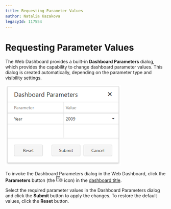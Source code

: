 ```yaml
---
title: Requesting Parameter Values
author: Natalia Kazakova
legacyId: 117554
---
```

# Requesting Parameter Values
The Web Dashboard provides a built-in **Dashboard Parameters** dialog, which provides the capability to change dashboard parameter values. This dialog is created automatically, depending on the parameter type and visibility settings.

![Parameters_DashboardParametersDialog_Web](../../../../images/img21818.png)

To invoke the Dashboard Parameters dialog in the Web Dashboard, click the **Parameters** button (the ![Parameters_ParametersButtonWin_Title](../../../../images/img21814.png) icon) in the [dashboard title](../../dashboard-layout/dashboard-title.md).

Select the required parameter values in the Dashboard Parameters dialog and click the **Submit** button to apply the changes. To restore the default values, click the **Reset** button.
